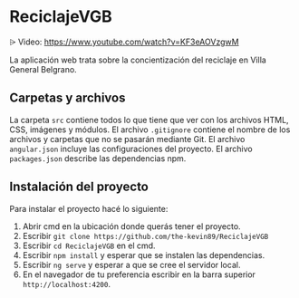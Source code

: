 # ReciclajeVGB

⩥ Video: https://www.youtube.com/watch?v=KF3eAOVzgwM

La aplicación web trata sobre la concientización del reciclaje en Villa General Belgrano.

## Carpetas y archivos

La carpeta `src` contiene todos lo que tiene que ver con los archivos HTML, CSS, imágenes y módulos.
El archivo `.gitignore` contiene el nombre de los archivos y carpetas que no se pasarán mediante Git.
El archivo `angular.json` incluye las configuraciones del proyecto.
El archivo `packages.json` describe las dependencias npm.

## Instalación del proyecto

Para instalar el proyecto hacé lo siguiente:
1. Abrir cmd en la ubicación donde querás tener el proyecto.
2. Escribir `git clone https://github.com/the-kevin89/ReciclajeVGB`
3. Escribir `cd ReciclajeVGB` en el cmd.
4. Escribir `npm install` y esperar que se instalen las dependencias.
5. Escribir `ng serve` y esperar a que se cree el servidor local.
6. En el navegador de tu preferencia escribir en la barra superior `http://localhost:4200`.
